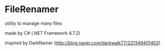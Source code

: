 # FileRenamer
utility to manage many files

made by C# (.NET Framework 4.7.2)

inspired by DarkNamer (http://blog.naver.com/darkwalk77/221349401402)
